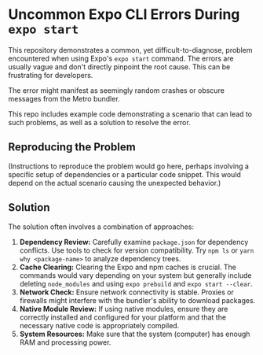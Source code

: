 # Uncommon Expo CLI Errors During `expo start`

This repository demonstrates a common, yet difficult-to-diagnose, problem encountered when using Expo's `expo start` command. The errors are usually vague and don't directly pinpoint the root cause.  This can be frustrating for developers.

The error might manifest as seemingly random crashes or obscure messages from the Metro bundler.

This repo includes example code demonstrating a scenario that can lead to such problems, as well as a solution to resolve the error.

## Reproducing the Problem

(Instructions to reproduce the problem would go here, perhaps involving a specific setup of dependencies or a particular code snippet.  This would depend on the actual scenario causing the unexpected behavior.)

## Solution

The solution often involves a combination of approaches:

1. **Dependency Review:** Carefully examine `package.json` for dependency conflicts. Use tools to check for version compatibility.  Try `npm ls` or `yarn why <package-name>` to analyze dependency trees.
2. **Cache Clearing:** Clearing the Expo and npm caches is crucial.   The commands would vary depending on your system but generally include deleting `node_modules` and using `expo prebuild` and `expo start --clear`. 
3. **Network Check:** Ensure network connectivity is stable.  Proxies or firewalls might interfere with the bundler's ability to download packages.
4. **Native Module Review:** If using native modules, ensure they are correctly installed and configured for your platform and that the necessary native code is appropriately compiled.
5. **System Resources:** Make sure that the system (computer) has enough RAM and processing power.